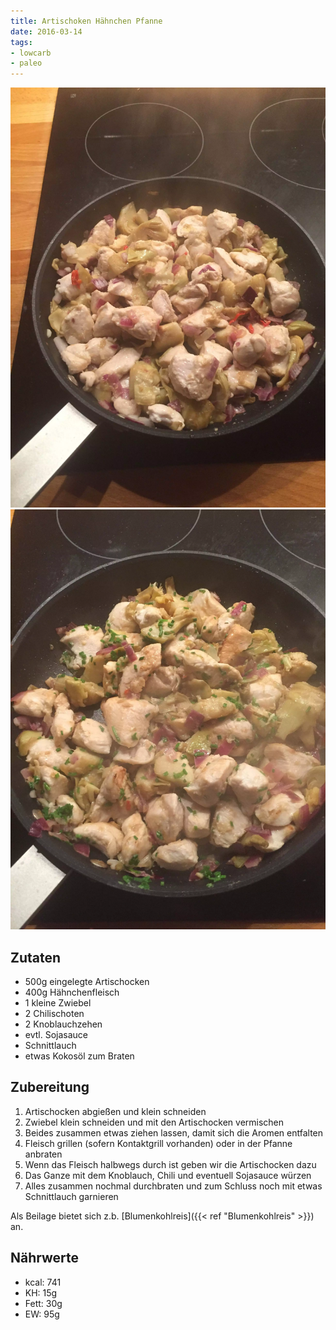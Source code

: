 ```yaml
---
title: Artischoken Hähnchen Pfanne
date: 2016-03-14
tags:
- lowcarb
- paleo
---
```


![](/img/artischoken-haehnchen-pfanne-1.webp)
![](/img/artischoken-haehnchen-pfanne-2.webp)

## Zutaten
- 500g  eingelegte Artischocken
- 400g  Hähnchenfleisch
- 1     kleine Zwiebel
- 2     Chilischoten
- 2     Knoblauchzehen
- evtl. Sojasauce
- Schnittlauch
- etwas Kokosöl zum Braten

## Zubereitung
1. Artischocken abgießen und klein schneiden
1. Zwiebel klein schneiden und mit den Artischocken vermischen
1. Beides zusammen etwas ziehen lassen, damit sich die Aromen entfalten
1. Fleisch grillen (sofern Kontaktgrill vorhanden) oder in der Pfanne anbraten
1. Wenn das Fleisch halbwegs durch ist geben wir die Artischocken dazu
1. Das Ganze mit dem Knoblauch, Chili und eventuell Sojasauce würzen
1. Alles zusammen nochmal durchbraten und zum Schluss noch mit etwas Schnittlauch garnieren

Als Beilage bietet sich z.b. [Blumenkohlreis]({{< ref "Blumenkohlreis" >}}) an.

## Nährwerte
- kcal:     741
- KH:        15g
- Fett:      30g
- EW:        95g
